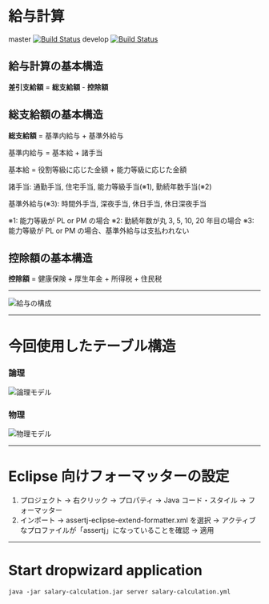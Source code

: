 # 給与計算

master [![Build Status](https://travis-ci.org/naotawool/salary-calculation.svg?branch=master)](https://travis-ci.org/naotawool/salary-calculation)
develop [![Build Status](https://travis-ci.org/naotawool/salary-calculation.svg?branch=develop)](https://travis-ci.org/naotawool/salary-calculation)

## 給与計算の基本構造

__差引支給額__ = __総支給額__ - __控除額__

## 総支給額の基本構造

__総支給額__ = 基準内給与 + 基準外給与

基準内給与 = 基本給 + 諸手当

基本給 = 役割等級に応じた金額 + 能力等級に応じた金額

諸手当: 通勤手当, 住宅手当, 能力等級手当(※1), 勤続年数手当(※2)

基準外給与(※3): 時間外手当, 深夜手当, 休日手当, 休日深夜手当

※1: 能力等級が PL or PM の場合
※2: 勤続年数が丸 3, 5, 10, 20 年目の場合
※3: 能力等級が PL or PM の場合、基準外給与は支払われない

## 控除額の基本構造

__控除額__ = 健康保険 + 厚生年金 + 所得税 + 住民税

----

![給与の構成](./images/SalaryComposition.png)

----

# 今回使用したテーブル構造

### 論理
![論理モデル](./images/LogicalModel.png)

### 物理
![物理モデル](./images/PhysicsModel.png)

----

# Eclipse 向けフォーマッターの設定

1. プロジェクト -> 右クリック -> プロパティ -> Java コード・スタイル -> フォーマッター
2. インポート -> assertj-eclipse-extend-formatter.xml を選択 -> アクティブなプロファイルが「assertj」になっていることを確認 -> 適用

----

# Start dropwizard application

`java -jar salary-calculation.jar server salary-calculation.yml`



